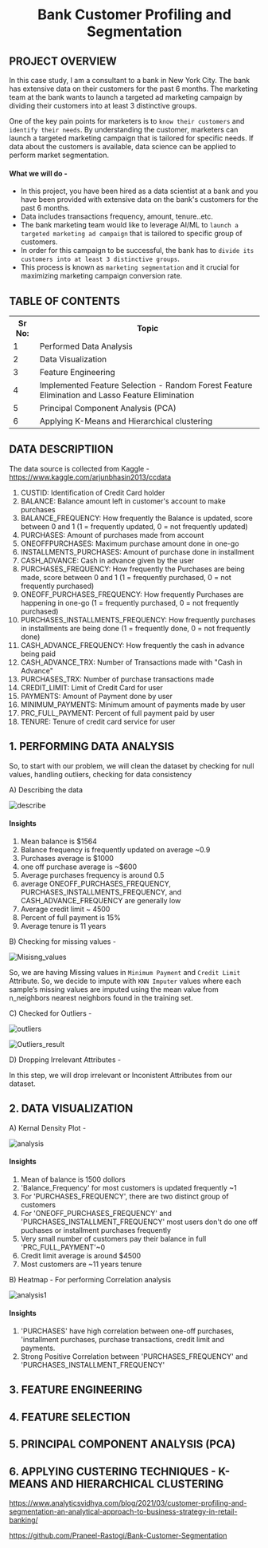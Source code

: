 # <p align = 'center'>Bank Customer Profiling and Segmentation</p>

## PROJECT OVERVIEW

In this case study, I am a consultant to a bank in New York City. The bank has extensive data on their customers for the past 6 months. The marketing team at the bank wants to launch a targeted ad marketing campaign by dividing their customers into at least 3 distinctive groups.

One of the key pain points for marketers is to `know their customers` and `identify their needs`. By understanding the customer, marketers can launch a targeted marketing campaign that is tailored for specific needs. If data about the customers is available, data science can be applied to perform market segmentation.

#### What we will do - 

* In this project, you have been hired as a data scientist at a bank and you have been provided with extensive data on the bank's customers for the past 6 months.
* Data includes transactions frequency, amount, tenure..etc.
* The bank marketing team would like to leverage AI/ML to `launch a targeted marketing ad campaign` that is tailored to specific group of customers.
* In order for this campaign to be successful, the bank has to `divide its customers into at least 3 distinctive groups`.
* This process is known as `marketing segmentation` and it crucial for maximizing marketing campaign conversion rate.

## TABLE OF CONTENTS
<table>
  <tr>
    <th>Sr No:</th>
    <th>Topic</th>
  </tr>
  <tr>
    <td>1</td>
    <td>Performed Data Analysis</td>
  </tr>
  <tr>
    <td>2</td>
    <td>Data Visualization</td>
  </tr>
 <tr>
    <td>3</td>
    <td>Feature Engineering</td>
  </tr>
   <tr>
    <td>4</td>
    <td>Implemented Feature Selection - Random Forest Feature Elimination and Lasso Feature Elimination</td>
  </tr>
     <tr>
    <td>5</td>
    <td>Principal Component Analysis (PCA)</td>
  </tr>
  <tr>
    <td>6</td>
    <td>Applying K-Means and Hierarchical clustering</td>
  </tr>
</table>


## DATA DESCRIPTIION

The data source is collected from Kaggle - https://www.kaggle.com/arjunbhasin2013/ccdata

1. CUSTID: Identification of Credit Card holder
2. BALANCE: Balance amount left in customer's account to make purchases
3. BALANCE_FREQUENCY: How frequently the Balance is updated, score between 0 and 1 (1 = frequently updated, 0 = not frequently updated)
4. PURCHASES: Amount of purchases made from account
5. ONEOFFPURCHASES: Maximum purchase amount done in one-go
6. INSTALLMENTS_PURCHASES: Amount of purchase done in installment
7. CASH_ADVANCE: Cash in advance given by the user
8. PURCHASES_FREQUENCY: How frequently the Purchases are being made, score between 0 and 1 (1 = frequently purchased, 0 = not frequently purchased)
9. ONEOFF_PURCHASES_FREQUENCY: How frequently Purchases are happening in one-go (1 = frequently purchased, 0 = not frequently purchased)
10. PURCHASES_INSTALLMENTS_FREQUENCY: How frequently purchases in installments are being done (1 = frequently done, 0 = not frequently done)
11. CASH_ADVANCE_FREQUENCY: How frequently the cash in advance being paid
12. CASH_ADVANCE_TRX: Number of Transactions made with "Cash in Advance"
13. PURCHASES_TRX: Number of purchase transactions made
14. CREDIT_LIMIT: Limit of Credit Card for user
15. PAYMENTS: Amount of Payment done by user
16. MINIMUM_PAYMENTS: Minimum amount of payments made by user
17. PRC_FULL_PAYMENT: Percent of full payment paid by user
18. TENURE: Tenure of credit card service for user


## 1. PERFORMING DATA ANALYSIS

So, to start with our problem, we will clean the dataset by checking for null values, handling outliers, checking for data consistency

A) Describing the data

![describe](Images/Describe.png)

#### Insights

1. Mean balance is $1564
2. Balance frequency is frequently updated on average ~0.9
3. Purchases average is $1000
4. one off purchase average is ~$600
5. Average purchases frequency is around 0.5
6. average ONEOFF_PURCHASES_FREQUENCY, PURCHASES_INSTALLMENTS_FREQUENCY, and CASH_ADVANCE_FREQUENCY are generally low
7. Average credit limit ~ 4500
8. Percent of full payment is 15%
9. Average tenure is 11 years

B) Checking for missing values - 

![Misisng_values](Images/missing_values_plot.png)

So, we are having Missing values in `Minimum Payment` and `Credit Limit` Attribute. So, we decide to impute with `KNN Imputer` values where each sample’s missing values are imputed using the mean value from n_neighbors nearest neighbors found in the training set.

C) Checked for Outliers - 

![outliers](Images/Outliers.png)

![Outliers_result](Images/outlier_result.png)


D) Dropping Irrelevant Attributes - 

In this step, we will drop irrelevant or Inconistent Attributes from our dataset.

## 2. DATA VISUALIZATION

A) Kernal Density Plot - 

![analysis](Images/Distplot.png)

#### Insights

1. Mean of balance is 1500 dollors
2. 'Balance_Frequency' for most customers is updated frequently ~1
3. For 'PURCHASES_FREQUENCY', there are two distinct group of customers
4. For 'ONEOFF_PURCHASES_FREQUENCY' and 'PURCHASES_INSTALLMENT_FREQUENCY' most users don't do one off puchases or installment purchases frequently 
5. Very small number of customers pay their balance in full 'PRC_FULL_PAYMENT'~0
6. Credit limit average is around $4500
7. Most customers are ~11 years tenure


B) Heatmap - For performing Correlation analysis

![analysis1](Images/Heatmap.png)


#### Insights

1. 'PURCHASES' have high correlation between one-off purchases, 'installment purchases, purchase transactions, credit limit and payments. 
2. Strong Positive Correlation between 'PURCHASES_FREQUENCY' and 'PURCHASES_INSTALLMENT_FREQUENCY'


## 3. FEATURE ENGINEERING


## 4. FEATURE SELECTION


## 5. PRINCIPAL COMPONENT ANALYSIS (PCA)


## 6. APPLYING CUSTERING TECHNIQUES - K-MEANS AND HIERARCHICAL CLUSTERING



 https://www.analyticsvidhya.com/blog/2021/03/customer-profiling-and-segmentation-an-analytical-approach-to-business-strategy-in-retail-banking/

 https://github.com/Praneel-Rastogi/Bank-Customer-Segmentation

 
